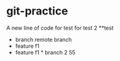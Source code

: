 # git-practice

A new line of code
for test
for test 2
\*\*test

- branch
  remote branch
- feature f1
- feature f1 \*
  branch 2
  55
